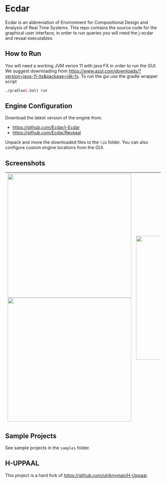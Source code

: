 # Ecdar

Ecdar is an abbreviation of Environment for Compositional Design and Analysis of Real Time Systems.
This repo contains the source code for the graphical user interface, in order to run queries you will need the
j-ecdar and revaal executables.

## How to Run
You will need a working JVM verion 11 with java FX in order to run the GUI. We suggest downloading from https://www.azul.com/downloads/?version=java-11-lts&package=jdk-fx.
To run the gui use the gradle wrapper script 

``` sh
./gradlew(.bat) run 
```

## Engine Configuration
Download the latest version of the engine from: 

  * https://github.com/Ecdar/j-Ecdar
  * https://github.com/Ecdar/Reveaal

Unpack and move the downloaded files to the `lib` folder. You can also configure custom engine locations from the GUI. 


## Screenshots

| <img src="presentation/Retailer.png" width="400">  <img src="presentation/Administration.png" width="400"> | <img src="presentation/UniversityExample.png" width="400"> | 
|------------------------------------------------------------------------------------------------------------|------------------------------------------------------------|

Sample Projects
----
See sample projects in the `samples` folder.


H-UPPAAL
----------
This project is a hard fork of https://github.com/ulriknyman/H-Uppaal.


